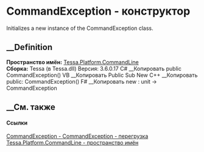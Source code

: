 # CommandException - конструктор
Initializes a new instance of the CommandException class.
## __Definition
 **Пространство имён:**
[Tessa.Platform.CommandLine](N_Tessa_Platform_CommandLine.htm)  
 **Сборка:** Tessa (в Tessa.dll) Версия: 3.6.0.17
C# __Копировать
     public CommandException()
VB __Копировать
     Public Sub New
C++ __Копировать
     public:
    CommandException()
F# __Копировать
     new : unit -> CommandException
##  __См. также
#### Ссылки
[CommandException - ](T_Tessa_Platform_CommandLine_CommandException.htm)
[CommandException -
перегрузка](Overload_Tessa_Platform_CommandLine_CommandException__ctor.htm)
[Tessa.Platform.CommandLine - пространство
имён](N_Tessa_Platform_CommandLine.htm)
